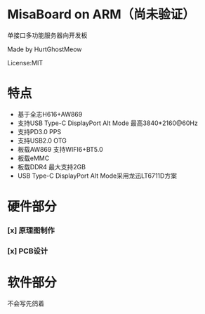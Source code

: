 # MisaBoard on ARM（尚未验证）
单接口多功能服务器向开发板

Made by HurtGhostMeow

License:MIT

# 特点
- 基于全志H616+AW869
- 支持USB Type-C DisplayPort Alt Mode 最高3840*2160@60Hz
- 支持PD3.0 PPS
- 支持USB2.0 OTG
- 板载AW869 支持WIFI6+BT5.0
- 板载eMMC
- 板载DDR4 最大支持2GB
- USB Type-C DisplayPort Alt Mode采用龙迅LT6711D方案

# 硬件部分
### [x] 原理图制作
### [x] PCB设计

# 软件部分
不会写先鸽着
